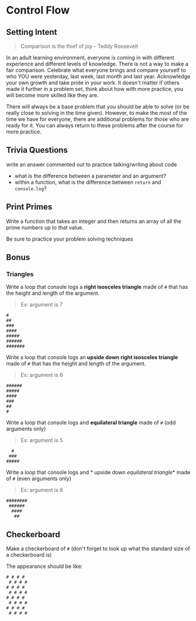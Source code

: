 # Control Flow

## Setting Intent

> Comparison is the thief of joy - Teddy Roosevelt 

In an adult learning environment, everyone is coming in with different experience and different levels of knowledge. There is not a way to make a fair comparison. Celebrate what everyone brings and compare yourself to who YOU were yesterday, last week, last month and last year. Acknowledge your own growth and take pride in your work. It doesn't matter if others made it further in a problem set, think about how with more practice, you will become more skilled like they are. 

There will always be a base problem that you should be able to solve (or be really close to solving in the time given). However, to make the most of the time we have for everyone, there are additional problems for those who are ready for it. You can always return to these problems after the course for more practice. 

## Trivia Questions

write an answer commented out to practice talking/writing about code

 - what is the difference between a parameter and an argument?
 - within a function, what is the difference between `return` and `console.log`?

## Print Primes

Write a function that takes an integer and then returns an array of all the prime numbers up to that value.

Be sure to practice your problem solving techniques

## Bonus 

### Triangles

Write a loop that console logs a **right isosceles triangle** made of `#` that has the height and length of the argument.

>Ex: argument is 7
```
#
##
###
####
#####
######
#######
```

Write a loop that console logs an **upside down right isosceles triangle** made of `#` that has the height and length of the argument.

>Ex: argument is 6
```
######
#####
####
###
##
#
```

Write a loop that console logs and **equilateral triangle** made of `#` (odd arguments only)

>Ex: argument is 5

```
  #
 ###
#####
```

Write a loop that console logs and * upside down *equilateral triangle** made of `#` (even arguments only)

>Ex: argument is 8

```
########
 ######
  ####
   ##
```

## Checkerboard

Make a checkerboard of `#` (don't forget to look up what the standard size of a checkerboard is)

The appearance should be like:

```
# # # # 
 # # # #
# # # # 
 # # # #
# # # # 
 # # # #
# # # # 
 # # # #
 ```